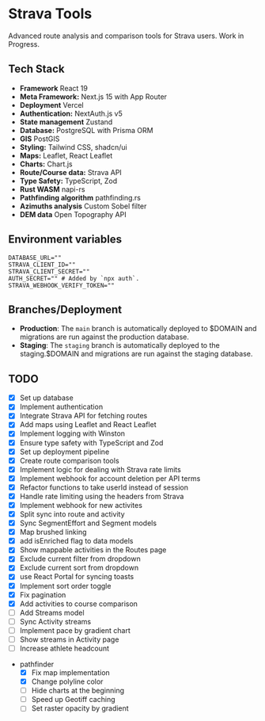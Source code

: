 # Strava Tools

Advanced route analysis and comparison tools for Strava users. Work in Progress.

## Tech Stack

- **Framework** React 19
- **Meta Framework:** Next.js 15 with App Router
- **Deployment** Vercel
- **Authentication:** NextAuth.js v5
- **State management** Zustand
- **Database:** PostgreSQL with Prisma ORM
- **GIS** PostGIS
- **Styling:** Tailwind CSS, shadcn/ui
- **Maps:** Leaflet, React Leaflet
- **Charts:** Chart.js
- **Route/Course data:** Strava API
- **Type Safety:** TypeScript, Zod
- **Rust WASM** napi-rs
- **Pathfinding algorithm** pathfinding.rs
- **Azimuths analysis**  Custom Sobel filter
- **DEM data** Open Topography API

## Environment variables

```
DATABASE_URL=""
STRAVA_CLIENT_ID=""
STRAVA_CLIENT_SECRET=""
AUTH_SECRET="" # Added by `npx auth`.
STRAVA_WEBHOOK_VERIFY_TOKEN=""
```

## Branches/Deployment

- **Production**: The `main` branch is automatically deployed to $DOMAIN and migrations are run against the production database.
- **Staging**: The `staging` branch is automatically deployed to the staging.$DOMAIN and migrations are run against the staging database.

## TODO

- [x] Set up database
- [x] Implement authentication
- [x] Integrate Strava API for fetching routes
- [x] Add maps using Leaflet and React Leaflet
- [x] Implement logging with Winston
- [x] Ensure type safety with TypeScript and Zod
- [x] Set up deployment pipeline
- [x] Create route comparison tools
- [x] Implement logic for dealing with Strava rate limits
- [x] Implement webhook for account deletion per API terms
- [x] Refactor functions to take userId instead of session
- [x] Handle rate limiting using the headers from Strava
- [x] Implement webhook for new activites
- [x] Split sync into route and activity
- [x] Sync SegmentEffort and Segment models
- [X] Map brushed linking
- [X] add isEnriched flag to data models
- [X] Show mappable activities in the Routes page
- [X] Exclude current filter from dropdown
- [X] Exclude current sort from dropdown
- [X] use React Portal for syncing toasts
- [X] Implement sort order toggle
- [X] Fix pagination
- [X] Add activities to course comparison
- [ ] Add Streams model
- [ ] Sync Activity streams
- [ ] Implement pace by gradient chart
- [ ] Show streams in Activity page
- [ ] Increase athlete headcount
- pathfinder
  - [X] Fix map implementation
  - [X] Change polyline color
  - [ ] Hide charts at the beginning
  - [ ] Speed up Geotiff caching 
  - [ ] Set raster opacity by gradient

